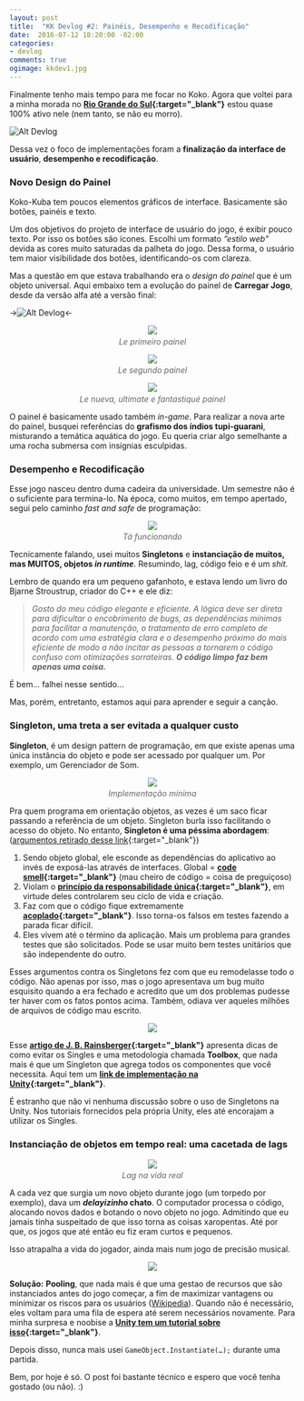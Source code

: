 ```yaml
---
layout: post
title:  "KK Devlog #2: Painéis, Desempenho e Recodificação"
date:  2016-07-12 18:20:00 -02:00
categories:
- devlog
comments: true
ogimage: kkdev1.jpg
---
```

Finalmente tenho mais tempo para me focar no Koko. Agora que voltei para a minha morada no **[Rio Grande do Sul](https://www.youtube.com/watch?v=4ShRH-tMX3U){:target="_blank"}** estou quase 100% ativo nele (nem tanto, se não eu morro).

![Alt Devlog]({{site.baseurl}}/img/posts/{{page.ogimage}})

Dessa vez o foco de implementações foram a **finalização da interface de usuário**, **desempenho e recodificação**.

### Novo Design do Painel

Koko-Kuba tem poucos elementos gráficos de interface. Basicamente são botões, painéis e texto.

Um dos objetivos do projeto de interface de usuário do jogo, é exibir pouco texto. Por isso os botões são ícones. Escolhi um formato *“estilo web”* devida as cores muito saturadas da palheta do jogo. Dessa forma, o usuário tem maior visibilidade dos botões, identificando-os com clareza.

Mas a questão em que estava trabalhando era o *design do painel* que é um objeto universal. Aqui embaixo tem a evolução do painel de **Carregar Jogo**, desde da versão alfa até a versão final:





->![Alt Devlog]({{site.baseurl}}/img/posts/devkk0.jpg)<-

<p style="text-align: center; margin-bottom: 0.25em; line-height:0;">
<img src="{{site.baseurl}}/img/posts/devkk0.jpg">
<p style="font-style:italic; color:#656565; text-align: center; margin-top:0;" >Le primeiro painel</p>
</p>

<p style="text-align: center; margin-bottom: 0.25em; line-height:0;">
<img src="{{site.baseurl}}/img/posts/devkk1.jpg">
<p style="font-style:italic; color:#656565; text-align: center; margin-top:0;" >Le segundo painel</p>
</p>

<p style="text-align: center; margin-bottom: 0.25em; line-height:0;">
<img src="{{site.baseurl}}/img/posts/devkk2.jpg">
<p style="font-style:italic; color:#656565; text-align: center; margin-top:0;" >Le nueva, ultimate e fantastiqué painel</p>
</p>

O painel é basicamente usado também *in-game*. Para realizar a nova arte do painel, busquei referências do **grafismo dos índios tupi-guarani**, misturando a temática aquática do jogo. Eu queria criar algo semelhante a uma rocha submersa com insígnias esculpidas.

### Desempenho e Recodificação

Esse jogo nasceu dentro duma cadeira da universidade. Um semestre não é o suficiente para termina-lo. Na época, como muitos, em tempo apertado, segui pelo caminho *fast and safe* de programação:

<p style="text-align: center; margin-bottom: 0.25em; line-height:0;">
<img src="{{site.baseurl}}/img/posts/got.gif">
<p style="font-style:italic; color:#656565; text-align: center; margin-top:0;" >Tá funcionando</p>
</p>

Tecnicamente falando, usei muitos **Singletons** e __instanciação de muitos, mas MUITOS, objetos *in runtime*__. Resumindo, lag, código feio e é um *shit*.

Lembro de quando era um pequeno gafanhoto, e estava lendo um livro do Bjarne Stroustrup, criador do C++ e ele diz:

> _Gosto do meu código elegante e eficiente. A lógica deve ser direta para dificultar o encobrimento de bugs, as dependências mínimas para facilitar a manutenção, o tratamento de erro completo de acordo com uma estratégia clara e o desempenho próximo do mais eficiente de modo a não incitar as pessoas a tornarem o código confuso com otimizações sorrateiras. **O código limpo faz bem apenas uma coisa.**_

É bem… falhei nesse sentido…

Mas, porém, entretanto, estamos aqui para aprender e seguir a canção.

### Singleton, uma treta a ser evitada a qualquer custo

**Singleton**, é um design pattern de programação, em que existe apenas uma única instância do objeto e pode ser acessado por qualquer um. Por exemplo, um Gerenciador de Som.

<p style="text-align: center; margin-bottom: 0.25em; line-height:0;">
<img src="{{site.baseurl}}/img/posts/singleton.jpg">
<p style="font-style:italic; color:#656565; text-align: center; margin-top:0;" >Implementação mínima</p>
</p>

Pra quem programa em orientação objetos, as vezes é um saco ficar passando a referência de um objeto. Singleton burla isso facilitando o acesso do objeto. No entanto, **Singleton é uma péssima abordagem**: ([argumentos retirado desse link](http://stackoverflow.com/questions/137975/what-is-so-bad-about-singletons){:target="_blank"})

1. Sendo objeto global, ele esconde as dependências do aplicativo ao invés de exposá-las através de interfaces. Global = **[code smell](https://en.wikipedia.org/wiki/Code_smell){:target="_blank"}** (mau cheiro de código = coisa de preguiçoso)
2. Violam o **[princípio da responsabilidade única](https://en.wikipedia.org/wiki/Single_responsibility_principle){:target="_blank"}**, em virtude deles controlarem seu ciclo de vida e criação.
3. Faz com que o código fique extremamente **[acoplado](https://en.wikipedia.org/wiki/Coupling_%28computer_programming%29){:target="_blank"}**. Isso torna-os falsos em testes fazendo a parada ficar difícil.
4. Eles vivem até o término da aplicação. Mais um problema para grandes testes que são solicitados. Pode se usar muito bem testes unitários que são independente do outro.

Esses argumentos contra os Singletons fez com que eu remodelasse todo o código. Não apenas por isso, mas o jogo apresentava um bug muito esquisito quando a era fechado e acredito que um dos problemas pudesse ter haver com os fatos pontos acima. Também, odiava ver aqueles milhões de arquivos de código mau escrito.

<p style="text-align: center; margin-bottom: 0.25em; line-height:0;">
<img src="{{site.baseurl}}/img/posts/bad-code-bad.jpg">
</p>

Esse **[artigo de J. B. Rainsberger](http://www.ibm.com/developerworks/library/co-single/){:target="_blank"}** apresenta dicas de como evitar os Singles e uma metodologia chamada **Toolbox**, que nada mais é que um Singleton que agrega todos os componentes que você necessita. Aqui tem um **[link de implementação na Unity](http://wiki.unity3d.com/index.php/Toolbox){:target="_blank"}**.

É estranho que não vi nenhuma discussão sobre o uso de Singletons na Unity. Nos tutoriais fornecidos pela própria Unity, eles até encorajam a utilizar os Singles.

### Instanciação de objetos em tempo real: uma cacetada de lags

<p style="text-align: center; margin-bottom: 0.25em; line-height:0;">
<img src="{{site.baseurl}}/img/posts/lag_vida_real.gif">
<p style="font-style:italic; color:#656565; text-align: center; margin-top:0;" >Lag na vida real</p>
</p>

A cada vez que surgia um novo objeto durante jogo (um torpedo por exemplo), dava um __*delayizinho* chato__. O computador processa o código, alocando novos dados e botando o novo objeto no jogo. Admitindo que eu jamais tinha suspeitado de que isso torna as coisas xaropentas. Até por que, os jogos que até então eu fiz eram curtos e pequenos.

Isso atrapalha a vida do jogador, ainda mais num jogo de precisão musical.

<p style="text-align: center; margin-bottom: 0.25em; line-height:0;">
<img src="{{site.baseurl}}/img/posts/objectpoolingmikegeig.png">
</p>

**Solução:** **Pooling**, que nada mais é que uma gestao de recursos que são instanciados antes do jogo começar, a fim de maximizar vantagens ou minimizar os riscos para os usuários ([Wikipedia](https://en.wikipedia.org/wiki/Pool_(computer_science){:target="_blank"})). Quando não é necessário, eles voltam para uma fila de espera até serem necessários novamente. Para minha surpresa e noobise a **[Unity tem um tutorial sobre isso](https://unity3d.com/pt/learn/tutorials/topics/scripting/object-pooling){:target="_blank"}**.

Depois disso, nunca mais usei `GameObject.Instantiate(…);` durante uma partida.

Bem, por hoje é só. O post foi bastante técnico e espero que você tenha gostado (ou não). :)

